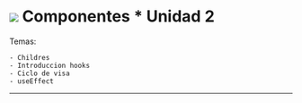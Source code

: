 # <img src="https://img.icons8.com/emoji/24/000000/check-mark-button-emoji.png"/> Componentes * Unidad 2

Temas:
```
- Childres
- Introduccion hooks
- Ciclo de visa
- useEffect
```

---


